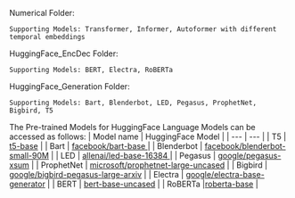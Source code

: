 
Numerical Folder:

	Supporting Models: Transformer, Informer, Autoformer with different temporal embeddings

HuggingFace_EncDec Folder:

	Supporting Models: BERT, Electra, RoBERTa

HuggingFace_Generation Folder:

	Supporting Models: Bart, Blenderbot, LED, Pegasus, ProphetNet, Bigbird, T5


The Pre-trained Models for HuggingFace Language Models can be accessed as follows:
| Model name | HuggingFace Model |
| --- | --- |
| T5           | [t5-base](https://huggingface.co/t5-base)                                             |
| Bart           | [facebook/bart-base ](https://huggingface.co/facebook/bart-base)                                         |
| Blenderbot           |   [facebook/blenderbot-small-90M](https://huggingface.co/facebook/blenderbot_small-90M)                                     |
| LED           | [allenai/led-base-16384  ](https://huggingface.co/allenai/led-base-16384)                                        |
| Pegasus           |       [google/pegasus-xsum](https://huggingface.co/google/pegasus-xsum)                                      |
| ProphetNet           |    [microsoft/prophetnet-large-uncased](https://huggingface.co/microsoft/prophetnet-large-uncased)                                       |
| Bigbird           |   [google/bigbird-pegasus-large-arxiv](https://huggingface.co/google/bigbird-pegasus-large-arxiv)                                         |
| Electra           |  [google/electra-base-generator](https://huggingface.co/google/electra-base-generator)                                          |
| BERT           |      [bert-base-uncased](https://huggingface.co/bert-base-uncased)                                      |
| RoBERTa           |[roberta-base](https://huggingface.co/roberta-base)                                          |
